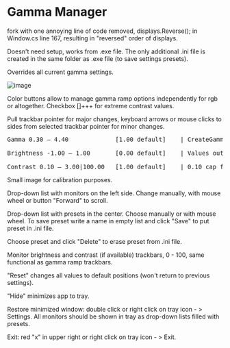 # Gamma Manager

fork with one annoying line of code removed, displays.Reverse(); in Window.cs line 167, resulting in "reversed" order of displays.

Doesn't need setup, works from .exe file. The only additional .ini file is created in the same folder as .exe file (to save settings presets).

Overrides all current gamma settings.

![image](GammaManager.jpg?raw=true)

Color buttons allow to manage gamma ramp options independently for rgb or altogether.
Checkbox []+++ for extreme contrast values.

Pull trackbar pointer for major changes, keyboard arrows or mouse clicks to sides from selected trackbar pointer for minor changes.

<pre>
Gamma 0.30 — 4.40             [1.00 default]    | CreateGammaRamp function doesn't work with lesser or bigger values<br />
Brightness -1.00 — 1.00       [0.00 default]    | Values out of range don't provide any effect<br />
Contrast 0.10 — 3.00|100.00   [1.00 default]    | 0.10 cap for safety reasons, first upper limit for practical use, second limit for memes
</pre>

Small image for calibration purposes.

Drop-down list with monitors on the left side. Change manually, with mouse wheel or button "Forward" to scroll.

Drop-down list with presets in the center. Choose manually or with mouse wheel. To save preset write a name in empty list and click "Save" to put preset in .ini file. 

Choose preset and click "Delete" to erase preset from .ini file.

Monitor brightness and contrast (if available) trackbars, 0 - 100, same functional as gamma ramp trackbars.

"Reset" changes all values to default positions (won't return to previous settings).

"Hide" minimizes app to tray.

Restore minimized window: double click or right click on tray icon - > Settings.
All monitors should be shown in tray as drop-down lists filled with presets.

Exit: red "x" in upper right or right click on tray icon - > Exit.

